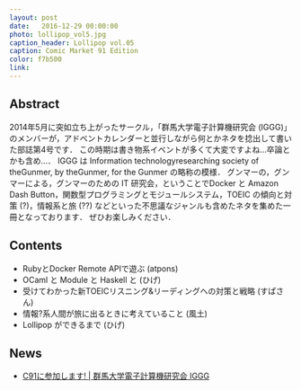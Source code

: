 ```yaml
---
layout: post
date:   2016-12-29 00:00:00
photo: lollipop_vol5.jpg
caption_header: Lollipop vol.05
caption: Comic Market 91 Edition
color: f7b500
link:
---
```


## Abstract

2014年5月に突如立ち上がったサークル，「群馬大学電子計算機研究会 (IGGG)」のメンバーが，アドベントカレンダーと並行しながら何とかネタを捻出して書いた部誌第4号です．
この時期は書き物系イベントが多くて大変ですよね...卒論とかも含め...．
IGGG は Information technologyresearching society of theGunmer, by theGunmer, for the Gunmer の略称の模様．
グンマーの，グンマーによる，グンマーのための IT 研究会，ということでDocker と Amazon Dash Button，関数型プログラミングとモジュールシステム，TOEIC の傾向と対策 (?)，情報系と旅 (??) などといった不思議なジャンルも含めたネタを集めた一冊となっております．
ぜひお楽しみください．

## Contents

- RubyとDocker Remote APIで遊ぶ	(atpons)
- OCaml と Module と Haskell と (ひげ)
- 受けてわかった新TOEICリスニング&リーディングへの対策と戦略 (すぱさん)
- 情報?系人間が旅に出るときに考えていること (風土)
- Lollipop ができるまで (ひげ)

## News

- [C91に参加します! | 群馬大学電子計算機研究会 IGGG](https://www.iggg.org/news/c91details/)
